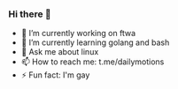 ### Hi there 👋

<!--
**DanteAlighierin/DanteAlighierin** is a ✨ _special_ ✨ repository because its `README.md` (this file) appears on your GitHub profile.

Here are some ideas to get you started:
-->
- 🔭 I’m currently working on ftwa
- 🌱 I’m currently learning golang and bash
- 💬 Ask me about linux
- 📫 How to reach me: t.me/dailymotions
- ⚡ Fun fact: I'm gay

